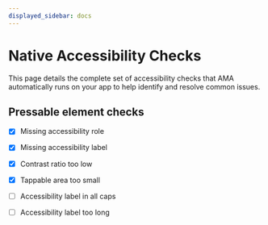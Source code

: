 ```yaml
---
displayed_sidebar: docs
---
```


# Native Accessibility Checks

This page details the complete set of accessibility checks that AMA automatically runs on your app to help identify and resolve common issues.

## Pressable element checks

- [x] Missing accessibility role
- [x] Missing accessibility label
- [x] Contrast ratio too low
- [x] Tappable area too small
- [ ] Accessibility label in all caps
- [ ] Accessibility label too long

